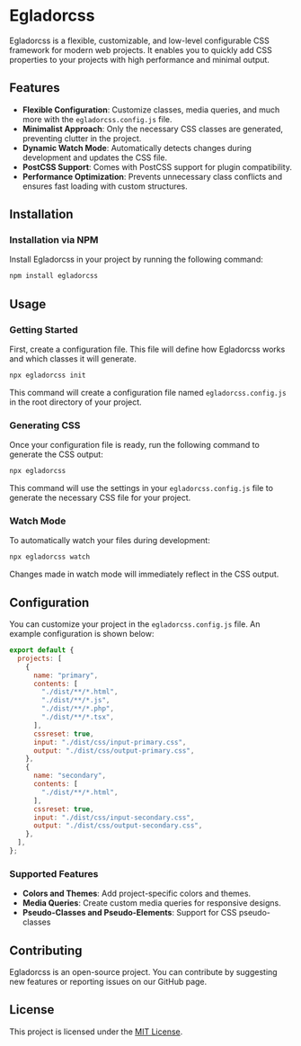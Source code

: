 # Egladorcss

Egladorcss is a flexible, customizable, and low-level configurable CSS framework
for modern web projects. It enables you to quickly add CSS properties to your
projects with high performance and minimal output.

## Features

- **Flexible Configuration**: Customize classes, media queries, and much more
  with the `egladorcss.config.js` file.
- **Minimalist Approach**: Only the necessary CSS classes are generated,
  preventing clutter in the project.
- **Dynamic Watch Mode**: Automatically detects changes during development and
  updates the CSS file.
- **PostCSS Support**: Comes with PostCSS support for plugin compatibility.
- **Performance Optimization**: Prevents unnecessary class conflicts and ensures
  fast loading with custom structures.

## Installation

### Installation via NPM

Install Egladorcss in your project by running the following command:

```bash
npm install egladorcss
```

## Usage

### Getting Started

First, create a configuration file. This file will define how Egladorcss works and
which classes it will generate.

```bash
npx egladorcss init
```

This command will create a configuration file named `egladorcss.config.js` in the
root directory of your project.

### Generating CSS

Once your configuration file is ready, run the following command to generate the
CSS output:

```bash
npx egladorcss
```

This command will use the settings in your `egladorcss.config.js` file to generate
the necessary CSS file for your project.

### Watch Mode

To automatically watch your files during development:

```bash
npx egladorcss watch
```

Changes made in watch mode will immediately reflect in the CSS output.

## Configuration

You can customize your project in the `egladorcss.config.js` file. An example
configuration is shown below:

```javascript
export default {
  projects: [
    {
      name: "primary",
      contents: [
        "./dist/**/*.html",
        "./dist/**/*.js",
        "./dist/**/*.php",
        "./dist/**/*.tsx",
      ],
      cssreset: true,
      input: "./dist/css/input-primary.css",
      output: "./dist/css/output-primary.css",
    },
    {
      name: "secondary",
      contents: [
        "./dist/**/*.html",
      ],
      cssreset: true,
      input: "./dist/css/input-secondary.css",
      output: "./dist/css/output-secondary.css",
    },
  ],
};
```

### Supported Features

- **Colors and Themes**: Add project-specific colors and themes.
- **Media Queries**: Create custom media queries for responsive designs.
- **Pseudo-Classes and Pseudo-Elements**: Support for CSS pseudo-classes

## Contributing

Egladorcss is an open-source project. You can contribute by
suggesting new features or reporting issues on our GitHub page.

## License

This project is licensed under the [MIT License](LICENSE).
